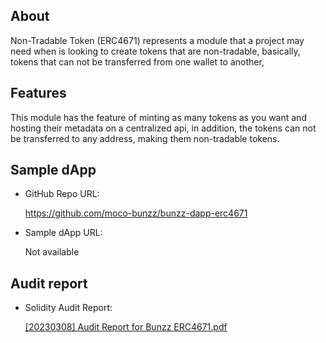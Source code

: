 ## About

Non-Tradable Token (ERC4671) represents a module that a project may need when is looking to create tokens that are non-tradable, basically, tokens that can not be transferred from one wallet to another,

## Features

This module has the feature of minting as many tokens as you want and hosting their metadata on a centralized api, in addition, the tokens can not be transferred to any address, making them non-tradable tokens.

## Sample dApp

- GitHub Repo URL: 

    https://github.com/moco-bunzz/bunzz-dapp-erc4671

- Sample dApp URL: 

    Not available

## Audit report

- Solidity Audit Report:

    [[20230308] Audit Report for Bunzz ERC4671.pdf](https://github.com/moco-bunzz/bunzz-dapp-erc4671/blob/main/auditReport/%5B20230308%5D%20Audit%20Report%20for%20Bunzz%20ERC4671.pdf)

